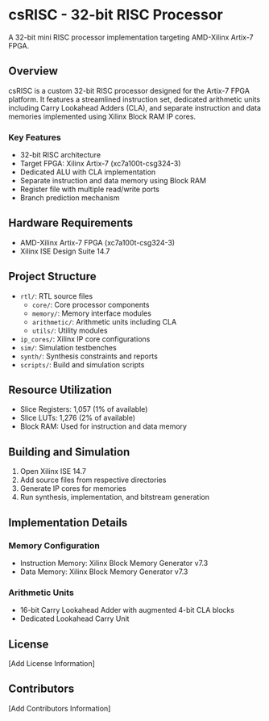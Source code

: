# csRISC - 32-bit RISC Processor

A 32-bit mini RISC processor implementation targeting AMD-Xilinx Artix-7 FPGA.

## Overview

csRISC is a custom 32-bit RISC processor designed for the Artix-7 FPGA platform. It features a streamlined instruction set, dedicated arithmetic units including Carry Lookahead Adders (CLA), and separate instruction and data memories implemented using Xilinx Block RAM IP cores.

### Key Features

- 32-bit RISC architecture
- Target FPGA: Xilinx Artix-7 (xc7a100t-csg324-3)
- Dedicated ALU with CLA implementation
- Separate instruction and data memory using Block RAM
- Register file with multiple read/write ports
- Branch prediction mechanism

## Hardware Requirements

- AMD-Xilinx Artix-7 FPGA (xc7a100t-csg324-3)
- Xilinx ISE Design Suite 14.7

## Project Structure

- `rtl/`: RTL source files
  - `core/`: Core processor components
  - `memory/`: Memory interface modules
  - `arithmetic/`: Arithmetic units including CLA
  - `utils/`: Utility modules
- `ip_cores/`: Xilinx IP core configurations
- `sim/`: Simulation testbenches
- `synth/`: Synthesis constraints and reports
- `scripts/`: Build and simulation scripts

## Resource Utilization

- Slice Registers: 1,057 (1% of available)
- Slice LUTs: 1,276 (2% of available)
- Block RAM: Used for instruction and data memory

## Building and Simulation

1. Open Xilinx ISE 14.7
2. Add source files from respective directories
3. Generate IP cores for memories
4. Run synthesis, implementation, and bitstream generation

## Implementation Details

### Memory Configuration
- Instruction Memory: Xilinx Block Memory Generator v7.3
- Data Memory: Xilinx Block Memory Generator v7.3

### Arithmetic Units
- 16-bit Carry Lookahead Adder with augmented 4-bit CLA blocks
- Dedicated Lookahead Carry Unit

## License

[Add License Information]

## Contributors

[Add Contributors Information]
